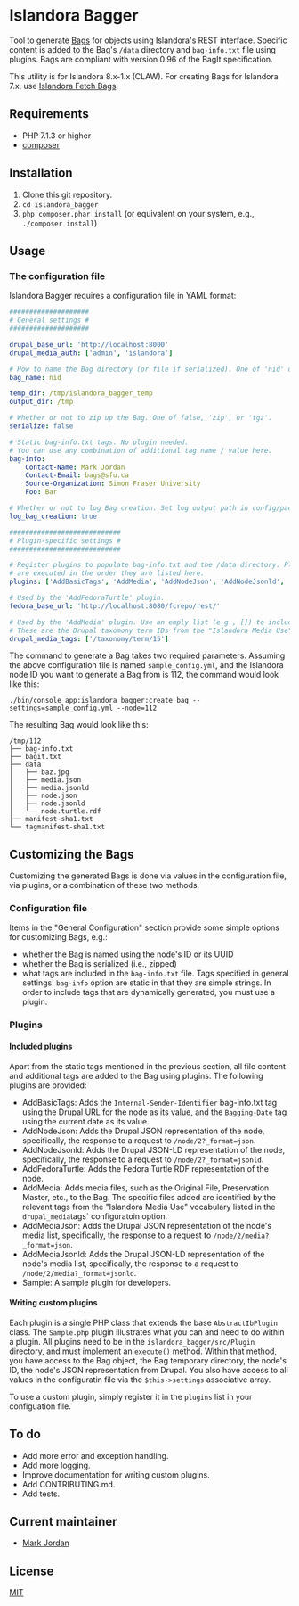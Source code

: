# Islandora Bagger

Tool to generate [Bags](https://en.wikipedia.org/wiki/BagIt) for objects using Islandora's REST interface. Specific content is added to the Bag's `/data` directory and `bag-info.txt` file using plugins. Bags are compliant with version 0.96 of the BagIt specification.

This utility is for Islandora 8.x-1.x (CLAW). For creating Bags for Islandora 7.x, use [Islandora Fetch Bags](https://github.com/mjordan/islandora_fetch_bags).

## Requirements

* PHP 7.1.3 or higher
* [composer](https://getcomposer.org/)

## Installation

1. Clone this git repository.
1. `cd islandora_bagger`
1. `php composer.phar install` (or equivalent on your system, e.g., `./composer install`)

## Usage

### The configuration file

Islandora Bagger requires a configuration file in YAML format:

```yaml
####################
# General settings #
####################

drupal_base_url: 'http://localhost:8000'
drupal_media_auth: ['admin', 'islandora']

# How to name the Bag directory (or file if serialized). One of 'nid' or 'uuid'.
bag_name: nid

temp_dir: /tmp/islandora_bagger_temp
output_dir: /tmp

# Whether or not to zip up the Bag. One of false, 'zip', or 'tgz'.
serialize: false

# Static bag-info.txt tags. No plugin needed.
# You can use any combination of additional tag name / value here.
bag-info:
    Contact-Name: Mark Jordan
    Contact-Email: bags@sfu.ca
    Source-Organization: Simon Fraser University
    Foo: Bar

# Whether or not to log Bag creation. Set log output path in config/packages/{environment}/monolog.yaml.
log_bag_creation: true

############################
# Plugin-specific settings #
############################

# Register plugins to populate bag-info.txt and the /data directory. Plugins
# are executed in the order they are listed here.
plugins: ['AddBasicTags', 'AddMedia', 'AddNodeJson', 'AddNodeJsonld', 'AddMediaJson', 'AddMediaJsonld', 'AddFedoraTurtle']

# Used by the 'AddFedoraTurtle' plugin.
fedora_base_url: 'http://localhost:8080/fcrepo/rest/'

# Used by the 'AddMedia' plugin. Use an emply list (e.g., []) to include all media.
# These are the Drupal taxomony term IDs from the "Islandora Media Use" vocabulary.
drupal_media_tags: ['/taxonomy/term/15']
```

The command to generate a Bag takes two required parameters. Assuming the above configuration file is named `sample_config.yml`, and the Islandora node ID you want to generate a Bag from is 112, the command would look like this:

`./bin/console app:islandora_bagger:create_bag --settings=sample_config.yml --node=112`

The resulting Bag would look like this:

```
/tmp/112
├── bag-info.txt
├── bagit.txt
├── data
│   ├── baz.jpg
│   ├── media.json
│   ├── media.jsonld
│   ├── node.json
│   ├── node.jsonld
│   └── node.turtle.rdf
├── manifest-sha1.txt
└── tagmanifest-sha1.txt
```

## Customizing the Bags

Customizing the generated Bags is done via values in the configuration file, via plugins, or a combination of these two methods.

### Configuration file

Items in the "General Configuration" section provide some simple options for customizing Bags, e.g.:

* whether the Bag is named using the node's ID or its UUID
* whether the Bag is serialized (i.e., zipped)
* what tags are included in the `bag-info.txt` file. Tags specified in general settings' `bag-info` option are static in that they are simple strings. In order to include tags that are dynamically generated, you must use a plugin.

### Plugins

#### Included plugins

Apart from the static tags mentioned in the previous section, all file content and additional tags are added to the Bag using plugins. The following plugins are provided:

* AddBasicTags: Adds the `Internal-Sender-Identifier` bag-info.txt tag using the Drupal URL for the node as its value, and the `Bagging-Date` tag using the current date as its value.
* AddNodeJson: Adds the Drupal JSON representation of the node, specifically, the response to a request to `/node/2?_format=json`.
* AddNodeJsonld: Adds the Drupal JSON-LD representation of the node, specifically, the response to a request to `/node/2?_format=jsonld`.
* AddFedoraTurtle: Adds the Fedora Turtle RDF representation of the node.
* AddMedia: Adds media files, such as the Original File, Preservation Master, etc., to the Bag. The specific files added are identified by the relevant tags from the "Islandora Media Use" vocabulary listed in the `drupal_media`tags` configuratoin option.
* AddMediaJson: Adds the Drupal JSON representation of the node's media list, specifically, the response to a request to `/node/2/media?_format=json`.
* AddMediaJsonld: Adds the Drupal JSON-LD representation of the node's media list, specifically, the response to a request to `/node/2/media?_format=jsonld`.
* Sample: A sample plugin for developers.

#### Writing custom plugins

Each plugin is a single PHP class that extends the base `AbstractIbPlugin` class. The `Sample.php` plugin illustrates what you can and need to do within a plugin. All plugins need to be in the `islandora_bagger/src/Plugin` directory, and must implement an `execute()` method. Within that method, you have access to the Bag object, the Bag temporary directory, the node's ID, the node's JSON representation from Drupal. You also have access to all values in the configuratin file via the `$this->settings` associative array.

To use a custom plugin, simply register it in the `plugins` list in your configuation file.

## To do

* Add more error and exception handling.
* Add more logging.
* Improve documentation for writing custom plugins.
* Add CONTRIBUTING.md.
* Add tests.

## Current maintainer

* [Mark Jordan](https://github.com/mjordan)

## License

[MIT](https://opensource.org/licenses/MIT)
